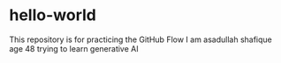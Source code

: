 # hello-world
This repository is for practicing the GitHub Flow 
I am asadullah shafique age 48 trying to learn generative AI
